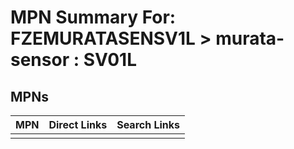 



# MPN Summary For: FZEMURATASENSV1L > murata-sensor : SV01L

## MPNs
  

|MPN|Direct Links|Search Links|
| :--- | :--- | :--- |
||||
